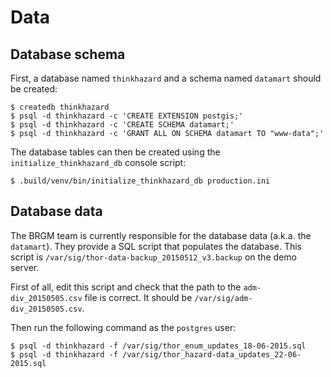 Data
====

Database schema
---------------

First, a database named `thinkhazard` and a schema named `datamart` should be
created:

```shell
$ createdb thinkhazard
$ psql -d thinkhazard -c 'CREATE EXTENSION postgis;'
$ psql -d thinkhazard -c 'CREATE SCHEMA datamart;'
$ psql -d thinkhazard -c 'GRANT ALL ON SCHEMA datamart TO "www-data";'
```

The database tables can then be created using the `initialize_thinkhazard_db`
console script:

```shell
$ .build/venv/bin/initialize_thinkhazard_db production.ini
```

Database data
-------------

The BRGM team is currently responsible for the database data (a.k.a. the
``datamart``). They provide a SQL script that populates the database. This
script is ``/var/sig/thor-data-backup_20150512_v3.backup`` on the demo server.

First of all, edit this script and check that the path to the
``adm-div_20150505.csv`` file is correct. It should be
``/var/sig/adm-div_20150505.csv``.

Then run the following command as the ``postgres`` user:

```shell
$ psql -d thinkhazard -f /var/sig/thor_enum_updates_18-06-2015.sql
$ psql -d thinkhazard -f /var/sig/thor_hazard-data_updates_22-06-2015.sql
```
